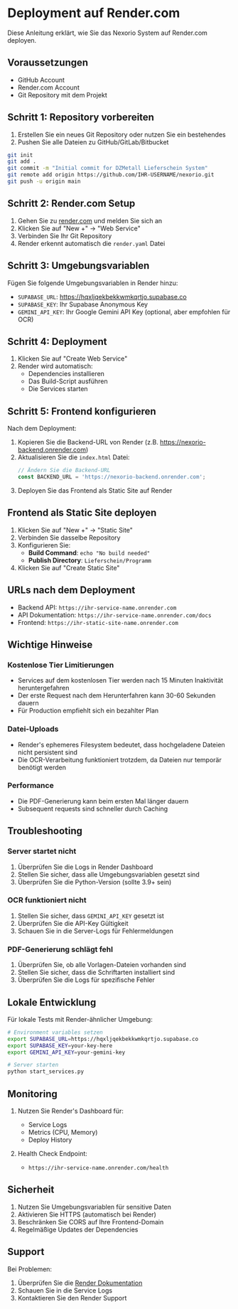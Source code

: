 # Deployment auf Render.com

Diese Anleitung erklärt, wie Sie das Nexorio System auf Render.com deployen.

## Voraussetzungen

- GitHub Account
- Render.com Account
- Git Repository mit dem Projekt

## Schritt 1: Repository vorbereiten

1. Erstellen Sie ein neues Git Repository oder nutzen Sie ein bestehendes
2. Pushen Sie alle Dateien zu GitHub/GitLab/Bitbucket

```bash
git init
git add .
git commit -m "Initial commit for DZMetall Lieferschein System"
git remote add origin https://github.com/IHR-USERNAME/nexorio.git
git push -u origin main
```

## Schritt 2: Render.com Setup

1. Gehen Sie zu [render.com](https://render.com) und melden Sie sich an
2. Klicken Sie auf "New +" → "Web Service"
3. Verbinden Sie Ihr Git Repository
4. Render erkennt automatisch die `render.yaml` Datei

## Schritt 3: Umgebungsvariablen

Fügen Sie folgende Umgebungsvariablen in Render hinzu:

- `SUPABASE_URL`: https://hqxljqekbekkwmkqrtjo.supabase.co
- `SUPABASE_KEY`: Ihr Supabase Anonymous Key
- `GEMINI_API_KEY`: Ihr Google Gemini API Key (optional, aber empfohlen für OCR)

## Schritt 4: Deployment

1. Klicken Sie auf "Create Web Service"
2. Render wird automatisch:
   - Dependencies installieren
   - Das Build-Script ausführen
   - Die Services starten

## Schritt 5: Frontend konfigurieren

Nach dem Deployment:

1. Kopieren Sie die Backend-URL von Render (z.B. https://nexorio-backend.onrender.com)
2. Aktualisieren Sie die `index.html` Datei:
   ```javascript
   // Ändern Sie die Backend-URL
   const BACKEND_URL = 'https://nexorio-backend.onrender.com';
   ```
3. Deployen Sie das Frontend als Static Site auf Render

## Frontend als Static Site deployen

1. Klicken Sie auf "New +" → "Static Site"
2. Verbinden Sie dasselbe Repository
3. Konfigurieren Sie:
   - **Build Command**: `echo "No build needed"`
   - **Publish Directory**: `Lieferschein/Programm`
4. Klicken Sie auf "Create Static Site"

## URLs nach dem Deployment

- Backend API: `https://ihr-service-name.onrender.com`
- API Dokumentation: `https://ihr-service-name.onrender.com/docs`
- Frontend: `https://ihr-static-site-name.onrender.com`

## Wichtige Hinweise

### Kostenlose Tier Limitierungen

- Services auf dem kostenlosen Tier werden nach 15 Minuten Inaktivität heruntergefahren
- Der erste Request nach dem Herunterfahren kann 30-60 Sekunden dauern
- Für Production empfiehlt sich ein bezahlter Plan

### Datei-Uploads

- Render's ephemeres Filesystem bedeutet, dass hochgeladene Dateien nicht persistent sind
- Die OCR-Verarbeitung funktioniert trotzdem, da Dateien nur temporär benötigt werden

### Performance

- Die PDF-Generierung kann beim ersten Mal länger dauern
- Subsequent requests sind schneller durch Caching

## Troubleshooting

### Server startet nicht

1. Überprüfen Sie die Logs in Render Dashboard
2. Stellen Sie sicher, dass alle Umgebungsvariablen gesetzt sind
3. Überprüfen Sie die Python-Version (sollte 3.9+ sein)

### OCR funktioniert nicht

1. Stellen Sie sicher, dass `GEMINI_API_KEY` gesetzt ist
2. Überprüfen Sie die API-Key Gültigkeit
3. Schauen Sie in die Server-Logs für Fehlermeldungen

### PDF-Generierung schlägt fehl

1. Überprüfen Sie, ob alle Vorlagen-Dateien vorhanden sind
2. Stellen Sie sicher, dass die Schriftarten installiert sind
3. Überprüfen Sie die Logs für spezifische Fehler

## Lokale Entwicklung

Für lokale Tests mit Render-ähnlicher Umgebung:

```bash
# Environment variables setzen
export SUPABASE_URL=https://hqxljqekbekkwmkqrtjo.supabase.co
export SUPABASE_KEY=your-key-here
export GEMINI_API_KEY=your-gemini-key

# Server starten
python start_services.py
```

## Monitoring

1. Nutzen Sie Render's Dashboard für:
   - Service Logs
   - Metrics (CPU, Memory)
   - Deploy History

2. Health Check Endpoint:
   - `https://ihr-service-name.onrender.com/health`

## Sicherheit

1. Nutzen Sie Umgebungsvariablen für sensitive Daten
2. Aktivieren Sie HTTPS (automatisch bei Render)
3. Beschränken Sie CORS auf Ihre Frontend-Domain
4. Regelmäßige Updates der Dependencies

## Support

Bei Problemen:
1. Überprüfen Sie die [Render Dokumentation](https://render.com/docs)
2. Schauen Sie in die Service Logs
3. Kontaktieren Sie den Render Support